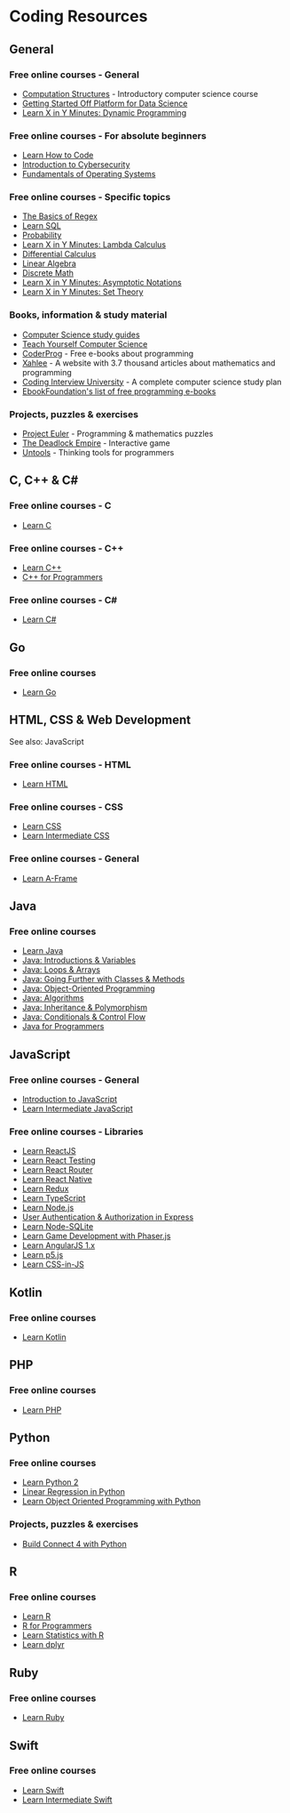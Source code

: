 # Coding Resources

## General
### Free online courses - General
- [Computation Structures](https://computationstructures.org/) - Introductory computer science course
- [Getting Started Off Platform for Data Science](https://www.codecademy.com/learn/getting-started-off-platform-for-data-science)
- [Learn X in Y Minutes: Dynamic Programming](https://learnxinyminutes.com/docs/dynamic-programming/)

### Free online courses - For absolute beginners
- [Learn How to Code](https://www.codecademy.com/learn/learn-how-to-code)
- [Introduction to Cybersecurity](https://www.codecademy.com/learn/introduction-to-cybersecurity)
- [Fundamentals of Operating Systems](https://www.codecademy.com/learn/fundamentals-of-operating-systems)

### Free online courses - Specific topics
- [The Basics of Regex](https://www.codecademy.com/learn/introduction-to-regular-expressions)
- [Learn SQL](https://www.codecademy.com/learn/learn-sql)
- [Probability](https://www.codecademy.com/learn/probability-mssp)
- [Learn X in Y Minutes: Lambda Calculus](https://learnxinyminutes.com/docs/lambda-calculus/)
- [Differential Calculus](https://www.codecademy.com/learn/learn-differential-calculus)
- [Linear Algebra](https://www.codecademy.com/learn/learn-linear-algebra)
- [Discrete Math](https://www.codecademy.com/learn/discrete-math)
- [Learn X in Y Minutes: Asymptotic Notations](https://learnxinyminutes.com/docs/asymptotic-notation/)
- [Learn X in Y Minutes: Set Theory](https://learnxinyminutes.com/docs/set-theory/)

### Books, information & study material
- [Computer Science study guides](https://www.sparknotes.com/cs/)
- [Teach Yourself Computer Science](https://teachyourselfcs.com/)
- [CoderProg](https://coderprog.com/) - Free e-books about programming
- [Xahlee](http://xahlee.info/) - A website with 3.7 thousand articles about mathematics and programming
- [Coding Interview University](https://github.com/jwasham/coding-interview-university) - A complete computer science study plan
- [EbookFoundation's list of free programming e-books](https://github.com/EbookFoundation/free-programming-books)

### Projects, puzzles & exercises
- [Project Euler](https://projecteuler.net/) - Programming & mathematics puzzles
- [The Deadlock Empire](https://deadlockempire.github.io/) - Interactive game
- [Untools](https://untools.co/) - Thinking tools for programmers


## C, C++ & C#
### Free online courses - C
- [Learn C](https://www.codecademy.com/learn/learn-c)

### Free online courses - C++
- [Learn C++](https://www.codecademy.com/learn/learn-c-plus-plus)
- [C++ for Programmers](https://www.codecademy.com/learn/c-plus-plus-for-programmers)

### Free online courses - C#
- [Learn C#](https://www.codecademy.com/learn/learn-c-sharp)


## Go
### Free online courses
- [Learn Go](https://www.codecademy.com/learn/learn-go)


## HTML, CSS & Web Development
See also: JavaScript

### Free online courses - HTML
- [Learn HTML](https://www.codecademy.com/learn/learn-html)

### Free online courses - CSS
- [Learn CSS](https://www.codecademy.com/learn/learn-css)
- [Learn Intermediate CSS](https://www.codecademy.com/learn/learn-intermediate-css)

### Free online courses - General
- [Learn A-Frame](https://www.codecademy.com/learn/learn-a-frame)


## Java
### Free online courses
- [Learn Java](https://www.codecademy.com/learn/learn-java)
- [Java: Introductions & Variables](https://www.codecademy.com/learn/java-introductions-and-variables)
- [Java: Loops & Arrays](https://www.codecademy.com/learn/java-loops-and-arrays)
- [Java: Going Further with Classes & Methods](https://www.codecademy.com/learn/java-going-further-with-classes-and-methods)
- [Java: Object-Oriented Programming](https://www.codecademy.com/learn/java-object-oriented-programming)
- [Java: Algorithms](https://www.codecademy.com/learn/java-algorithms)
- [Java: Inheritance & Polymorphism](https://www.codecademy.com/learn/java-inheritance-and-polymorphism)
- [Java: Conditionals & Control Flow](https://www.codecademy.com/learn/java-conditionals-and-control-flow)
- [Java for Programmers](https://www.codecademy.com/learn/java-for-programmers)


## JavaScript
### Free online courses - General
- [Introduction to JavaScript](https://www.codecademy.com/learn/introduction-to-javascript)
- [Learn Intermediate JavaScript](https://www.codecademy.com/learn/learn-intermediate-javascript)

### Free online courses - Libraries
- [Learn ReactJS](https://www.codecademy.com/learn/react-101)
- [Learn React Testing](https://www.codecademy.com/learn/learn-react-testing)
- [Learn React Router](https://www.codecademy.com/learn/learn-react-router)
- [Learn React Native](https://www.codecademy.com/learn/learn-react-native)
- [Learn Redux](https://www.codecademy.com/learn/learn-redux)
- [Learn TypeScript](https://www.codecademy.com/learn/learn-typescript)
- [Learn Node.js](https://www.codecademy.com/learn/learn-node-js)
- [User Authentication & Authorization in Express](https://www.codecademy.com/learn/user-authentication-authorization-express)
- [Learn Node-SQLite](https://www.codecademy.com/learn/learn-node-sqlite)
- [Learn Game Development with Phaser.js](https://www.codecademy.com/learn/learn-phaser)
- [Learn AngularJS 1.x](https://www.codecademy.com/learn/learn-angularjs)
- [Learn p5.js](https://www.codecademy.com/learn/learn-p5js)
- [Learn CSS-in-JS](https://www.codecademy.com/learn/learn-css-in-js)

## Kotlin
### Free online courses
- [Learn Kotlin](https://www.codecademy.com/learn/learn-kotlin)


## PHP
### Free online courses
- [Learn PHP](https://www.codecademy.com/learn/learn-php)


## Python
### Free online courses
- [Learn Python 2](https://www.codecademy.com/learn/learn-python)
- [Linear Regression in Python](https://www.codecademy.com/learn/linear-regression-mssp)
- [Learn Object Oriented Programming with Python](https://www.codecademy.com/learn/learn-object-oriented-programming-with-python)

### Projects, puzzles & exercises
- [Build Connect 4 with Python](https://www.codecademy.com/learn/connect-four)


## R
### Free online courses
- [Learn R](https://www.codecademy.com/learn/learn-r)
- [R for Programmers](https://www.codecademy.com/learn/r-for-programmers)
- [Learn Statistics with R](https://www.codecademy.com/learn/learn-statistics-with-r)
- [Learn dplyr](https://www.codecademy.com/learn/learn-dplyr)


## Ruby
### Free online courses
- [Learn Ruby](https://www.codecademy.com/learn/learn-ruby)


## Swift
### Free online courses
- [Learn Swift](https://www.codecademy.com/learn/learn-swift)
- [Learn Intermediate Swift](https://www.codecademy.com/learn/learn-intermediate-swift)
